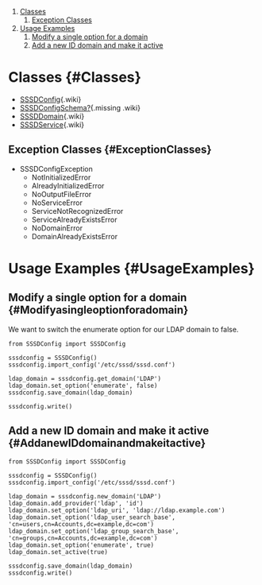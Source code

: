 <div class="wiki-toc">

1.  [Classes](#Classes)
    1.  [Exception Classes](#ExceptionClasses)
2.  [Usage Examples](#UsageExamples)
    1.  [Modify a single option for a
        domain](#Modifyasingleoptionforadomain)
    2.  [Add a new ID domain and make it
        active](#AddanewIDdomainandmakeitactive)

</div>

Classes {#Classes}
=======

-   [SSSDConfig](https://docs.pagure.org/sssd-test2/SSSDPythonConfigApi/SSSDConfig.html){.wiki}
-   [SSSDConfigSchema?](https://docs.pagure.org/sssd-test2/SSSDPythonConfigApi/SSSDConfigSchema.html){.missing
    .wiki}
-   [SSSDDomain](https://docs.pagure.org/sssd-test2/SSSDPythonConfigApi/SSSDDomain.html){.wiki}
-   [SSSDService](https://docs.pagure.org/sssd-test2/SSSDPythonConfigApi/SSSDService.html){.wiki}

Exception Classes {#ExceptionClasses}
-----------------

-   SSSDConfigException
    -   NotInitializedError
    -   AlreadyInitializedError
    -   NoOutputFileError
    -   NoServiceError
    -   ServiceNotRecognizedError
    -   ServiceAlreadyExistsError
    -   NoDomainError
    -   DomainAlreadyExistsError

Usage Examples {#UsageExamples}
==============

Modify a single option for a domain {#Modifyasingleoptionforadomain}
-----------------------------------

We want to switch the enumerate option for our LDAP domain to false.

``` {.wiki}
from SSSDConfig import SSSDConfig

sssdconfig = SSSDConfig()
sssdconfig.import_config('/etc/sssd/sssd.conf')

ldap_domain = sssdconfig.get_domain('LDAP')
ldap_domain.set_option('enumerate', false)
sssdconfig.save_domain(ldap_domain)

sssdconfig.write()
```

Add a new ID domain and make it active {#AddanewIDdomainandmakeitactive}
--------------------------------------

``` {.wiki}
from SSSDConfig import SSSDConfig

sssdconfig = SSSDConfig()
sssdconfig.import_config('/etc/sssd/sssd.conf')

ldap_domain = sssdconfig.new_domain('LDAP')
ldap_domain.add_provider('ldap', 'id')
ldap_domain.set_option('ldap_uri', 'ldap://ldap.example.com')
ldap_domain.set_option('ldap_user_search_base', 'cn=users,cn=Accounts,dc=example,dc=com')
ldap_domain.set_option('ldap_group_search_base', 'cn=groups,cn=Accounts,dc=example,dc=com')
ldap_domain.set_option('enumerate', true)
ldap_domain.set_active(true)

sssdconfig.save_domain(ldap_domain)
sssdconfig.write()
```
